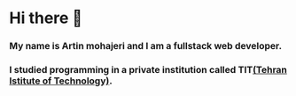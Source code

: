 # Hi there 👋
### My name is Artin mohajeri and I am a fullstack web developer.
### I studied programming in a private institution called TIT[(Tehran Istitute of Technology)](https://www.linkedin.com/company/mft-tit/people/).
